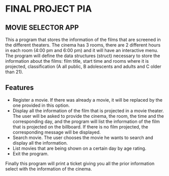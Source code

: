 #  FINAL PROJECT PIA
##  MOVIE SELECTOR APP

This a program that stores the information of the films that are screened in the different theaters.
The cinema has 3 rooms, there are 2 different hours in each room (4:00 pm and 6:00 pm) and it will have an interactive menu. The program will define the data structures (struct) necessary to store the information about the films: film title, start time and rooms where it is projected, classification (A all public, B adolescents and adults and C older than 21).

## Features
- Register a movie. If there was already a movie, it will be replaced by the one provided in this option.
- Display all the information of the film that is projected in a movie theater. The user will be asked to provide the cinema, the room, the time and the corresponding day, and the program will list the information of the film that is projected on the billboard. If there is no film projected, the corresponding message will be displayed.
- Search movie. The user chooses the movie he wants to search and display all the information.
- List movies that are being shown on a certain day by age rating.
- Exit the program.

Finally this program will print a ticket giving you all the prior information select with the information of the cinema.

